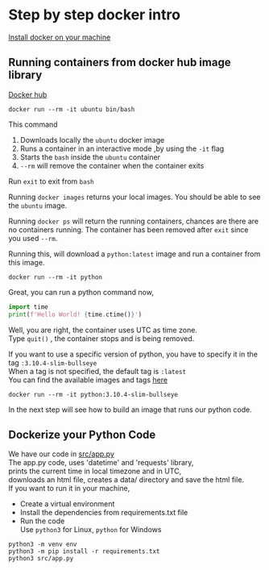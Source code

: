 # Step by step docker intro

[Install docker on your machine](https://docs.docker.com/get-docker/)

## Running containers from docker hub image library

[Docker hub](https://hub.docker.com/search?q=)
```shell
docker run --rm -it ubuntu bin/bash   
```
This command 
1. Downloads locally the `ubuntu` docker image  
2. Runs a container in an interactive mode ,by using the `-it` flag  
3. Starts the `bash` inside the `ubuntu` container
4. `--rm` will remove the container when the container exits  

Run `exit` to exit from `bash`  

Running `docker images` returns your local images. You should be able to see the `ubuntu` image.  

Running `docker ps` will return the running containers, chances are there are no containers running. The container has been removed after `exit` since you used `--rm`.

Running this, will download a `python:latest` image and run a container from this image.
```shell
docker run --rm -it python
```
Great, you can run a python command now, 
```python
import time
print(f'Hello World! {time.ctime()}')
```
Well, you are right, the container uses UTC as time zone.  
Type `quit()` , the container stops and is being removed.

If you want to use a specific version of python, you have to specify it in the tag `:3.10.4-slim-bullseye`  
When a tag is not specified, the default tag is `:latest`  
You can find the available images and tags [here](https://hub.docker.com/_/python)  

```shell
docker run --rm -it python:3.10.4-slim-bullseye
```
In the next step will see how to build an image that runs our python code.  

## Dockerize your Python Code

We have our code in [src/app.py](src/app.py)  
The app.py code, uses 'datetime' and 'requests' library,  
prints the current time in local timezone and in UTC,  
downloads an html file, creates a data/ directory and save the html file.  
If you want to run it in your machine, 
- Create a virtual environment  
- Install the dependencies from requirements.txt file  
- Run the code  
Use `python3` for Linux, `python` for Windows
```shell
python3 -m venv env
python3 -m pip install -r requirements.txt
python3 src/app.py
```
